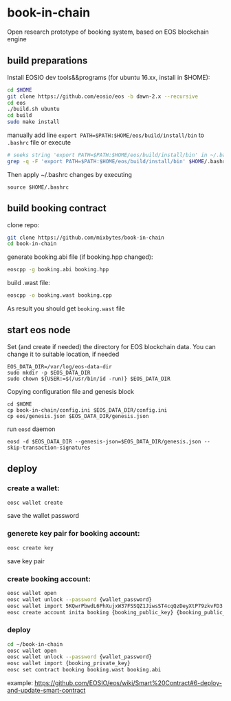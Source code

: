 # book-in-chain
Open research prototype of booking system, based on EOS blockchain engine

## build preparations
  Install EOSIO dev tools&&programs (for ubuntu 16.xx, install in $HOME):
  ``` bash
  cd $HOME
  git clone https://github.com/eosio/eos -b dawn-2.x --recursive
  cd eos
  ./build.sh ubuntu
  cd build
  sudo make install
  ```
  manually add line ```export PATH=$PATH:$HOME/eos/build/install/bin``` to ```.bashrc``` file
  or execute 
  ``` bash
  # seeks string 'export PATH=$PATH:$HOME/eos/build/install/bin' in ~/.bashrc and adds it to the end of file if it's not found
  grep -q -F 'export PATH=$PATH:$HOME/eos/build/install/bin' $HOME/.bashrc || echo 'export PATH=$PATH:$HOME/eos/build/install/bin' >> $HOME/.bashrc
  ```
  Then apply ~/.bashrc changes by executing 
  ```
  source $HOME/.bashrc
  ```
  

## build booking contract
  clone repo:
  ``` bash
  git clone https://github.com/mixbytes/book-in-chain
  cd book-in-chain
  ```
  generate booking.abi file (if booking.hpp changed):
  ``` bash
  eoscpp -g booking.abi booking.hpp
  ```  
  build .wast file:
  ``` bash 
  eoscpp -o booking.wast booking.cpp
  ```
  As result you should get ```booking.wast``` file
  
## start eos node
  Set (and create if needed) the directory for EOS blockchain data. You can change it to suitable location, if needed
  ```
  EOS_DATA_DIR=/var/log/eos-data-dir
  sudo mkdir -p $EOS_DATA_DIR
  sudo chown ${USER:=$(/usr/bin/id -run)} $EOS_DATA_DIR
  ```
  Copying configuration file and genesis block
  ```
  cd $HOME
  cp book-in-chain/config.ini $EOS_DATA_DIR/config.ini
  cp eos/genesis.json $EOS_DATA_DIR/genesis.json
  ```
  run ```eosd``` daemon
  ```
  eosd -d $EOS_DATA_DIR --genesis-json=$EOS_DATA_DIR/genesis.json --skip-transaction-signatures
  ```


## deploy
### create a wallet:
  ``` bash
  eosc wallet create
  ```
  save the wallet password
  
### generete key pair for booking account:
  ``` bash
  eosc create key
  ```
  save key pair
 
### create booking account:
  ``` bash
  eosc wallet open
  eosc wallet unlock --password {wallet_password}
  eosc wallet import 5KQwrPbwdL6PhXujxW37FSSQZ1JiwsST4cqQzDeyXtP79zkvFD3
  eosc create account inita booking {booking_public_key} {booking_public_key}
  ```
  
### deploy
  ``` bash
  cd ~/book-in-chain
  eosc wallet open
  eosc wallet unlock --password {wallet_password}
  eosc wallet import {booking_private_key}
  eosc set contract booking booking.wast booking.abi
  ```
  
  example: https://github.com/EOSIO/eos/wiki/Smart%20Contract#6-deploy-and-update-smart-contract
